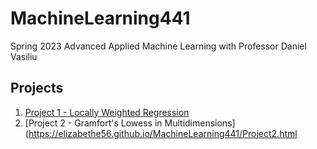 # MachineLearning441
Spring 2023 Advanced Applied Machine Learning with Professor Daniel Vasiliu

## Projects
1. [Project 1 - Locally Weighted Regression](https://elizabethe56.github.io/MachineLearning441/Project1.html)
2. [Project 2 - Gramfort's Lowess in Multidimensions](https://elizabethe56.github.io/MachineLearning441/Project2.html
